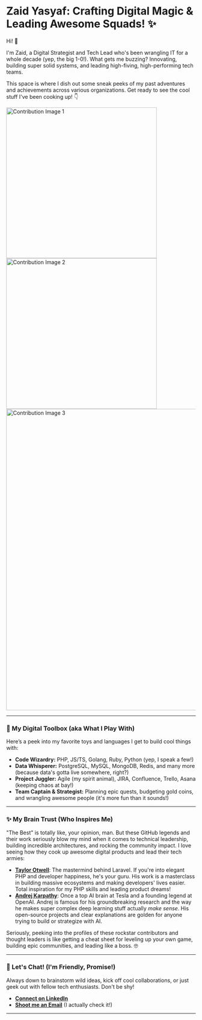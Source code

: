 # Zaid Yasyaf: Crafting Digital Magic & Leading Awesome Squads! ✨

Hi! 👋

I'm Zaid, a Digital Strategist and Tech Lead who's been wrangling IT for a whole decade (yep, the big 1-0!). What gets me buzzing? Innovating, building super solid systems, and leading high-fiving, high-performing tech teams.

This space is where I dish out some sneak peeks of my past adventures and achievements across various organizations. Get ready to see the cool stuff I've been cooking up! 👇

<img width="400" alt="Contribution Image 1" src="https://github.com/zaidysf/zaidysf/assets/5093672/4fc5ee1d-5f2f-4ef0-b028-fb8904655432">
<img width="400" alt="Contribution Image 2" src="https://github.com/zaidysf/zaidysf/assets/5093672/503cd995-6676-45de-9a69-ae806fe4c279">
<img width="800" alt="Contribution Image 3" src="https://github.com/zaidysf/zaidysf/assets/5093672/33ea808d-0f2e-4b55-9e67-7dfebabe8cc6">

---

### 🚀 My Digital Toolbox (aka What I Play With)

Here’s a peek into my favorite toys and languages I get to build cool things with:

* **Code Wizardry:** PHP, JS/TS, Golang, Ruby, Python (yep, I speak a few!)
* **Data Whisperer:** PostgreSQL, MySQL, MongoDB, Redis, and many more (because data's gotta live somewhere, right?)
* **Project Juggler:** Agile (my spirit animal), JIRA, Confluence, Trello, Asana (keeping chaos at bay!)
* **Team Captain & Strategist:** Planning epic quests, budgeting gold coins, and wrangling awesome people (it's more fun than it sounds!)

---

### ✨ My Brain Trust (Who Inspires Me)

"The Best" is totally like, your opinion, man. But these GitHub legends and their work seriously blow my mind when it comes to technical leadership, building incredible architectures, and rocking the community impact. I love seeing how they cook up awesome digital products and lead their tech armies:

* **[Taylor Otwell](https://github.com/taylorotwell)**: The mastermind behind Laravel. If you're into elegant PHP and developer happiness, he's your guru. His work is a masterclass in building massive ecosystems and making developers' lives easier. Total inspiration for my PHP skills and leading product dreams!
* **[Andrej Karpathy](https://github.com/karpathy)**: Once a top AI brain at Tesla and a founding legend at OpenAI. Andrej is famous for his groundbreaking research and the way he makes super complex deep learning stuff actually *make sense*. His open-source projects and clear explanations are golden for anyone trying to build or strategize with AI.

Seriously, peeking into the profiles of these rockstar contributors and thought leaders is like getting a cheat sheet for leveling up your own game, building epic communities, and leading like a boss. 🤓

---

### 🤝 Let's Chat! (I'm Friendly, Promise!)

Always down to brainstorm wild ideas, kick off cool collaborations, or just geek out with fellow tech enthusiasts. Don't be shy!

* **[Connect on LinkedIn](https://www.linkedin.com/in/zaidysf)**
* **[Shoot me an Email](mailto:zaid.ug@gmail.com)** (I actually check it!)

---
